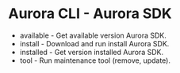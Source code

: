 # Aurora CLI - Aurora SDK

- available - Get available version Aurora SDK.
- install - Download and run install Aurora SDK.
- installed - Get version installed Aurora SDK.
- tool - Run maintenance tool (remove, update).
